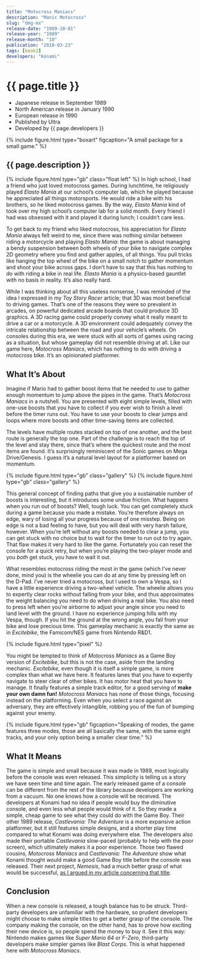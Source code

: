 ```yaml
---
title: "Motocross Maniacs"
description: "Manic Motocross"
slug: "dmg-mx"
release-date: "1989-10-01"
release-year: "1989"
release-month: "10"
publication: "2018-03-23"
tags: [book2]
developers: "Konami"
---
```

# {{ page.title }}

- Japanese release in September 1989
- North American release in January 1990
- European release in 1990
- Published by Ultra
- Developed by {{ page.developers }}

{% include figure.html type="boxart" figcaption="A small package for a small game." %}

## {{ page.description }}

{% include figure.html type="gb" class="float left" %}
In high school, I had a friend who just loved motocross games. During lunchtime, he religiously played *Elasto Mania* at our school’s computer lab, which he played because he appreciated all things motorsports. He would ride a bike with his brothers, so he liked motocross games. By the way, *Elasto Mania* kind of took over my high school’s computer lab for a solid month. Every friend I had was obsessed with it and played it during lunch; I couldn’t care less.

To get back to my friend who liked motocross, his appreciation for *Elasto Mania* always felt weird to me, since there was nothing similar between riding a motorcycle and playing *Elasto Mania*: the game is about managing a bendy suspension between both wheels of your bike to navigate complex 2D geometry where you find and gather apples, of all things. You pull tricks like hanging the top wheel of the bike on a small notch to gather momentum and shoot your bike across gaps. I don’t have to say that this has nothing to do with riding a bike in real life. *Elasto Mania* is a physics-based gauntlet with no basis in reality. It’s also really hard.

While I was thinking about all this useless nonsense, I was reminded of the idea I expressed in my *Toy Story Racer* article; that 3D was most beneficial to driving games. That’s one of the reasons they were so prevalent in arcades, on powerful dedicated arcade boards that could produce 3D graphics. A 3D racing game could properly convey what it really meant to drive a car or a motorcycle. A 3D environment could adequately convey the intricate relationship between the road and your vehicle’s wheels. On consoles during this era, we were stuck with all sorts of games using racing as a situation, but whose gameplay did not resemble driving at all. Like our game here, *Motocross Maniacs*, which has nothing to do with driving a motocross bike. It’s an opinionated platformer.

## What It’s About

Imagine if Mario had to gather boost items that he needed to use to gather enough momentum to jump above the pipes in the game. That’s *Motocross Maniacs* in a nutshell. You are presented with eight simple levels, filled with one-use boosts that you have to collect if you ever wish to finish a level before the timer runs out. You have to use your boosts to clear jumps and loops where more boosts and other time-saving items are collected.

The levels have multiple routes stacked on top of one another, and the best route is generally the top one. Part of the challenge is to reach the top of the level and stay there, since that’s where the quickest route and the most items are found. It’s surprisingly reminiscent of the Sonic games on Mega Drive/Genesis. I guess it’s a natural level layout for a platformer based on momentum.

<div class="gallery">
{% include figure.html type="gb" class="gallery" %}
{% include figure.html type="gb" class="gallery" %}
</div>

This general concept of finding paths that give you a sustainable number of boosts is interesting, but it introduces some undue friction. What happens when you run out of boosts? Well, tough luck. You can get completely stuck during a game because you made a mistake. You’re therefore always on edge, wary of losing all your progress because of one misstep. Being on edge is not a bad feeling to have, but you will deal with very harsh failure, however. When you’re left without any boosts needed to clear a jump, you can get stuck with no choice but to wait for the timer to run out to try again. That flaw makes it very hard to like the game. Fortunately you can reset the console for a quick retry, but when you’re playing the two-player mode and you *both* get stuck, you have to wait it out.

What resembles motocross riding the most in the game (which I’ve never done, mind you) is the wheelie you can do at any time by pressing left on the D-Pad. I’ve never tried a motocross, but I used to own a Vespa, so I have a little experience driving a two-wheel vehicle. The wheelie allows you to expertly clear rocks without falling from your bike, and thus approximates the weight balancing you need to do when driving a real bike. You also need to press left when you’re airborne to adjust your angle since you need to land level with the ground. I have no experience jumping hills with my Vespa, though. If you hit the ground at the wrong angle, you fall from your bike and lose precious time. This gameplay mechanic is exactly the same as in *Excitebike*, the Famicom/NES game from Nintendo R&D1.

{% include figure.html type="pixel" %}

You might be tempted to think of *Motocross Maniacs* as a Game Boy version of *Excitebike*, but this is not the case, aside from the landing mechanic. *Excitebike*, even though it is itself a simple game, is more complex than what we have here. It features lanes that you have to expertly navigate to steer clear of other bikes. It has motor heat that you have to manage. It finally features a simple track editor, for a good serving of **make your own damn fun!** *Motocross Maniacs* has none of those things, focusing instead on the platforming. Even when you select a race against an adversary, they are effectively intangible, robbing you of the fun of bumping against your enemy.

{% include figure.html type="gb" figcaption="Speaking of modes, the game features three modes, those are all basically the same, with the same eight tracks, and your only option being a smaller clear time." %}

## What It Means

The game is simple and small because it was made in 1989, most logically before the console was even released. This simplicity is telling us a story we have seen time and time again. The early released game of a console can be different from the rest of the library because developers are working from a vacuum. No one knows how a console will be received. The developers at Konami had no idea if people would buy the diminutive console, and even less what people would think of it. So they made a simple, cheap game to see what they could do with the Game Boy. Their other 1989 release, *Castlevania: The Adventure* is a more expansive action platformer, but it still features simple designs, and a shorter play time compared to what Konami was doing everywhere else. The developers also made their portable *Castlevania* slow-paced (probably to help with the poor screen), which ultimately makes it a poor experience. Those two flawed cousins, *Motocross Maniacs* and *Castlevania: The Adventure* show what Konami thought would make a good Game Boy title before the console was released. Their next project, *Nemesis*, had a much better grasp of what would be successful, [as I argued in my article concerning that title](/articles/dmg-nm).

## Conclusion

When a new console is released, a tough balance has to be struck. Third-party developers are unfamiliar with the hardware, so prudent developers might choose to make simple titles to get a better grasp of the console. The company making the console, on the other hand, has to prove how exciting their new device is, so people spend the money to buy it. See it this way: Nintendo makes games like *Super Mario 64* or *F-Zero*, third-party developers make simpler games like *Blast Corps*. This is what happened here with *Motocross Maniacs*.